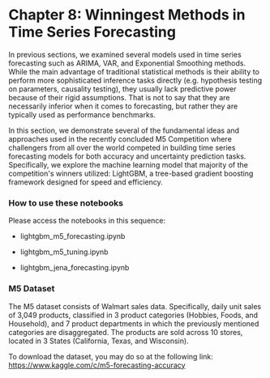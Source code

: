 # Chapter 8: Winningest Methods in Time Series Forecasting
In previous sections, we examined several models used in time series forecasting such as ARIMA, VAR, and Exponential Smoothing methods. While the main advantage of traditional statistical methods is their ability to perform more sophisticated inference tasks directly (e.g. hypothesis testing on parameters, causality testing), they usually lack predictive power because of their rigid assumptions. That is not to say that they are necessarily inferior when it comes to forecasting, but rather they are typically used as performance benchmarks.

In this section, we demonstrate several of the fundamental ideas and approaches used in the recently concluded M5 Competition where challengers from all over the world competed in building time series forecasting models for both accuracy and uncertainty prediction tasks. Specifically, we explore the machine learning model that majority of the competition's winners utilized: LightGBM, a tree-based gradient boosting framework designed for speed and efficiency.

### How to use these notebooks
Please access the notebooks in this sequence:

- lightgbm_m5_forecasting.ipynb

- lightgbm_m5_tuning.ipynb

- lightgbm_jena_forecasting.ipynb

### M5 Dataset
The M5 dataset consists of Walmart sales data. Specifically, daily unit sales of 3,049 products, classified in 3 product categories (Hobbies, Foods, and Household), and 7 product departments in which the previously mentioned categories are disaggregated. The products are sold across 10 stores, located in 3 States (California, Texas, and Wisconsin).

To download the dataset, you may do so at the following link: https://www.kaggle.com/c/m5-forecasting-accuracy
